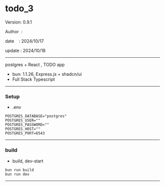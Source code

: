 ﻿# todo_3

 Version: 0.9.1

 Author  :
 
 date    : 2024/10/17

 update : 2024/10/18

***

postgres + React , TODO app

* bun: 1.1.26, Express.js + shadcn/ui
* Full Stack Typescript

***
### Setup
* .env

```
POSTGRES_DATABASE="postgres"
POSTGRES_USER=""
POSTGRES_PASSWORD=""
POSTGRES_HOST=""
POSTGRES_PORT=6543
```

***
### build

* build, dev-start

```
bun run build
bun run dev
```
***
